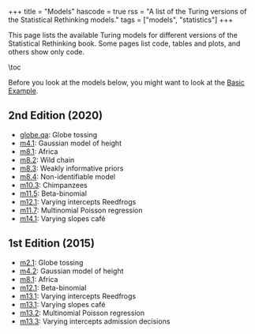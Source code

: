 +++
title = "Models"
hascode = true
rss = "A list of the Turing versions of the Statistical Rethinking models."
tags = ["models", "statistics"]
+++

This page lists the available Turing models for different versions of the Statistical Rethinking book.
Some pages list code, tables and plots, and others show only code.

\toc

Before you look at the models below, you might want to look at the [Basic Example](basic-example).

## 2nd Edition (2020)

- [globe.qa](globe-tossing): Globe tossing
- [m4.1](height): Gaussian model of height
- [m8.1](africa): Africa
- [m8.2](wild-chain): Wild chain
- [m8.3](weakly-informative-priors): Weakly informative priors
- [m8.4](non-identifiable): Non-identifiable model
- [m10.3](chimpanzees): Chimpanzees
- [m11.5](beta-binomial): Beta-binomial
- [m12.1](varying-intercepts-reedfrogs): Varying intercepts Reedfrogs
- [m11.7](multinomial-poisson): Multinomial Poisson regression
- [m14.1](varying-slopes-cafe): Varying slopes café

## 1st Edition (2015)

- [m2.1](globe-tossing): Globe tossing
- [m4.2](height): Gaussian model of height
- [m8.1](africa): Africa
- [m12.1](beta-binomial): Beta-binomial
- [m13.1](varying-intercepts-reedfrogs): Varying intercepts Reedfrogs
- [m13.1](varying-slopes-cafe): Varying slopes café
- [m13.2](multinomial-poisson): Multinomial Poisson regression
- [m13.3](varying-intercepts-admission): Varying intercepts admission decisions
